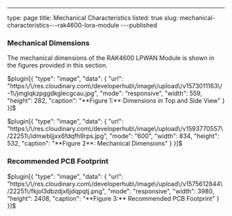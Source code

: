 ---
type: page
title: Mechanical Characteristics
listed: true
slug: mechanical-characteristics---rak4600-lora-module
---published

### Mechanical Dimensions

The mechanical dimensions of the RAK4600 LPWAN Module is shown in the figures provided in this section.

$plugin[{
    "type": "image",
    "data": {
        "url": "https:\/\/res.cloudinary.com\/developerhub\/image\/upload\/v1573011163\/-1\/jmglqkzpggdkglecgcau.jpg",
        "mode": "responsive",
        "width": 559,
        "height": 282,
        "caption": "**Figure 1:** Dimensions in Top and Side View"
    }
}]$

$plugin[{
    "type": "image",
    "data": {
        "url": "https:\/\/res.cloudinary.com\/developerhub\/image\/upload\/v1593770557\/22251\/idmwbljjxx6fdqfh9rps.jpg",
        "mode": "600",
        "width": 834,
        "height": 532,
        "caption": "**Figure 2**: Mechanical Dimensions"
    }
}]$

### Recommended PCB Footprint

$plugin[{
    "type": "image",
    "data": {
        "url": "https:\/\/res.cloudinary.com\/developerhub\/image\/upload\/v1575612844\/22251\/fkjol3dbzdjx6jdqpqtj.png",
        "mode": "responsive",
        "width": 3980,
        "height": 2408,
        "caption": "**Figure 3:** Recommended PCB Footprint"
    }
}]$

